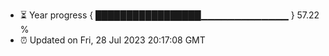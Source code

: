 - ⏳ Year progress { █████████████████▁▁▁▁▁▁▁▁▁▁▁▁▁ } 57.22 %
- ⏰ Updated on Fri, 28 Jul 2023 20:17:08 GMT

